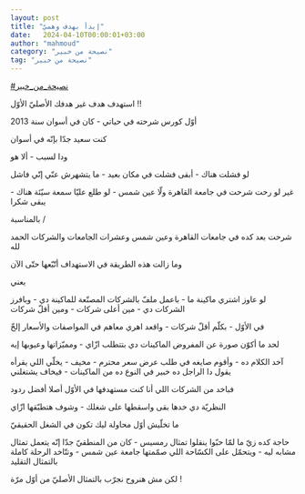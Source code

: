 ```yaml
---
layout: post
title: "إبدأ بهدف وهميّ"
date:   2024-04-10T00:00:01+03:00
author: "mahmoud"
category: "نصيحة من خبير"
tag: "نصيحة من خبير"
---
```



[<u>\#نصيحة\_من\_خبير</u>](https://www.facebook.com/hashtag/%D9%86%D8%B5%D9%8A%D8%AD%D8%A9_%D9%85%D9%86_%D8%AE%D8%A8%D9%8A%D8%B1?__eep__=6&__cft__%5b0%5d=AZX11tnf3vs23d7uknXrcVuzDpMHuZfx7A1uFYPLe9fgdwB7pHS4xkV8XshtjsynJhld8FHma_EYLOp632iFhztKhbM-DHR3A5GnU8NYGGHrwVv3Zgsky_f9rYYYYtkPOs3AahiDNwZKOgfVbfcjrv7a1Aw6D8AdxG0x7B3Po2xAyrbJkihEZvntebS5x9KX5DM&__tn__=*NK-R)




استهدف هدف غير هدفك الأصليّ الأوّل !!




أوّل كورس شرحته في حياتي - كان في أسوان سنة 2013

كنت سعيد جدّا بإنّه في أسوان

ودا لسبب - ألا هو

لو فشلت هناك - أبقى فشلت في مكان بعيد - ما يتشهرش عنّي
إنّي فاشل

غير لو رحت شرحت في جامعة القاهرة ولّا عين شمس - لو طلع
عليّا سمعة سيّئة هناك - يبقى شكرا




بالمناسبة /

شرحت بعد كده في جامعات القاهرة وعين شمس وعشرات الجامعات
والشركات الحمد لله




وما زالت هذه الطريقة في الاستهداف أتّبّعها حتّى الآن




يعني

لو عاوز اشتري ماكينة ما - باعمل ملفّ بالشركات المصنّعة
للماكينة دي - وبافرز الشركات دي - مين أعلى شركات - ومين أقلّ شركات




في الأوّل - بكلّم أقلّ شركات - واقعد اهري معاهم في
المواصفات والأسعار إلخّ

لحد ما أكوّن صورة عن المفروض الماكينات دي بتتطلب ازّاي -
ومميّزاتها وعيوبها إيه




آخد الكلام ده - وأقوم صايغه في طلب عرض سعر محترم -
مخيف - يخلّي اللي يقرأه يقول دا الراجل ده خبير في النوع ده من الماكينات -
فيخاف يشتغلني

فباخد من الشركات اللي أنا كنت مستهدفها في الأوّل أصلا
أفضل ردود




النظريّة دي خدها بقى واسقطها على شغلك - وشوف هتطبّقها
ازّاي

ما تخلّيش أوّل محاولة ليك تكون في الشغل الحقيقيّ




حاجة كده زيّ ما لمّا حبّوا ينقلوا تمثال رمسيس - كان من
المنطقيّ جدّا إنّه يتعمل تمثال مشابه ليه - ويتحمّل على الكسّاحة اللي صمّمتها
جامعة عين شمس - وتتّاخد الرحلة كاملة بالتمثال التقليد

لكن مش هنروح نجرّب بالتمثال الأصليّ من أوّل مرّة !
